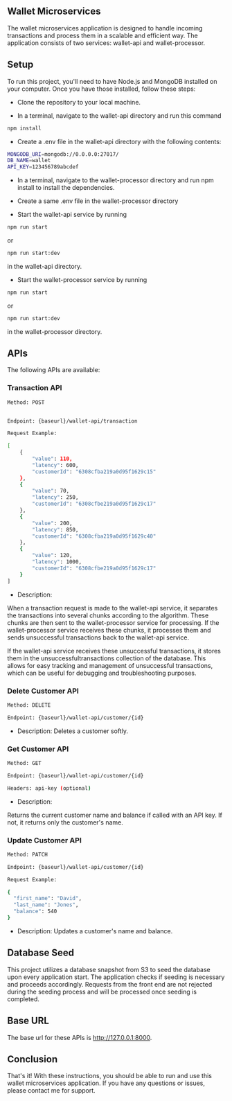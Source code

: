 ## Wallet Microservices

The wallet microservices application is designed to handle incoming transactions and process them in a scalable and efficient way. The application consists of two services: wallet-api and wallet-processor.

## Setup

To run this project, you'll need to have Node.js and MongoDB installed on your computer. Once you have those installed, follow these steps:

- Clone the repository to your local machine.

- In a terminal, navigate to the wallet-api directory and run this command

```sh
npm install
```

- Create a .env file in the wallet-api directory with the following contents:

```sh
MONGODB_URI=mongodb://0.0.0.0:27017/
DB_NAME=wallet
API_KEY=123456789abcdef
```

- In a terminal, navigate to the wallet-processor directory and run npm install to install the dependencies.

- Create a same .env file in the wallet-processor directory

- Start the wallet-api service by running

```sh
npm run start
```

or

```sh
npm run start:dev
```

in the wallet-api directory.

- Start the wallet-processor service by running

```sh
npm run start
```

or

```sh
npm run start:dev
```

in the wallet-processor directory.

## APIs

The following APIs are available:

### Transaction API

```sh
Method: POST


Endpoint: {baseurl}/wallet-api/transaction

Request Example:

[
    { 
        "value": 110, 
        "latency": 600,  
        "customerId": "6308cfba219a0d95f1629c15" 
    },
    {
        "value": 70, 
        "latency": 250,   
        "customerId": "6308cfbe219a0d95f1629c17" 
    },    
    {
        "value": 200, 
        "latency": 850,  
        "customerId": "6308cfba219a0d95f1629c40" 
    },    
    {
        "value": 120, 
        "latency": 1000, 
        "customerId": "6308cfbe219a0d95f1629c17" 
    }
]

```
* Description: 

When a transaction request is made to the wallet-api service, it separates the transactions into several chunks according to the algorithm. These chunks are then sent to the wallet-processor service for processing. If the wallet-processor service receives these chunks, it processes them and sends unsuccessful transactions back to the wallet-api service.

If the wallet-api service receives these unsuccessful transactions, it stores them in the unsuccessfultransactions collection of the database. This allows for easy tracking and management of unsuccessful transactions, which can be useful for debugging and troubleshooting purposes.


### Delete Customer API

```sh
Method: DELETE

Endpoint: {baseurl}/wallet-api/customer/{id}
```

* Description: Deletes a customer softly.

### Get Customer API

```sh
Method: GET

Endpoint: {baseurl}/wallet-api/customer/{id}

Headers: api-key (optional)
```

* Description: 

Returns the current customer name and balance if called with an API key. If not, it returns only the customer's name.

### Update Customer API

```sh
Method: PATCH

Endpoint: {baseurl}/wallet-api/customer/{id}

Request Example:

{
  "first_name": "David",
  "last_name": "Jones",
  "balance": 540
}
```

* Description: Updates a customer's name and balance.

## Database Seed

This project utilizes a database snapshot from S3 to seed the database upon every application start. The application checks if seeding is necessary and proceeds accordingly. Requests from the front end are not rejected during the seeding process and will be processed once seeding is completed.

## Base URL
The base url for these APIs is http://127.0.0.1:8000.

## Conclusion

That's it! With these instructions, you should be able to run and use this wallet microservices application. If you have any questions or issues, please contact me for support.
